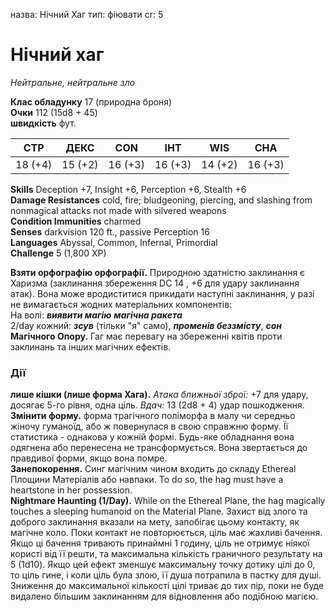 назва: Нічний Хаг тип: фіювати cr: 5

# Нічний хаг
_Нейтральне, нейтральне зло_

**Клас обладунку** 17 (природна броня)    
**Очки** 112 (15d8 + 45)    
**швидкість** фут.

| СТР     | ДЕКС    | CON     | ІНТ     | WIS     | CHA     |
| ------- | ------- | ------- | ------- | ------- | ------- |
| 18 (+4) | 15 (+2) | 16 (+3) | 16 (+3) | 14 (+2) | 16 (+3) |

**Skills** Deception +7, Insight +6, Perception +6, Stealth +6    
**Damage Resistances** cold, fire; bludgeoning, piercing, and slashing from nonmagical attacks not made with silvered weapons    
**Condition Immunities** charmed    
**Senses** darkvision 120 ft., passive Perception 16    
**Languages** Abyssal, Common, Infernal, Primordial    
**Challenge** 5 (1,800 XP)

**Взяти орфографію орфографії.** Природною здатністю заклинання є Харизма (заклинання збереження DC 14 , +6 для удару заклинання атак). Вона може вродиститися прикидати наступні заклинання, у разі не вимагається жодних матеріальних компонентів:    
На волі: **_виявити магію_** **_магічна ракета_**    
2/day кожний: **_зсув_** (тільки "я" само), **_променів беззмісту_**, **_сон_**    
**Магічного Опору.** Гаг має перевагу на збереженні квітів проти заклинань та інших магічних ефектів.

### Дії
**лише кішки (лише форма Хага).** _Атака ближньої зброї:_ +7 для удару, досягає 5-го рівня, одна ціль. _Вдач:_ 13 (2d8 + 4) удар пошкодження.    
**Змінити форму.** форма трагічного поліморфа в малу чи середньо жіночу гуманоїд, або ж повернулася в свою справжню форму. Її статистика - однакова у кожній формі. Будь-яке обладнання вона одягнена або перенесена не трансформується. Вона звертається до правдивої форми, якщо вона помре.    
**Занепокорення.** Синг магічним чином входить до складу Ethereal Площини Матеріалів або навпаки. To do so, the hag must have a heartstone in her possession.    
**Nightmare Haunting (1/Day).** While on the Ethereal Plane, the hag magically touches a sleeping humanoid on the Material Plane. Захист від злого та доброго заклинання вказали на мету, запобігає цьому контакту, як магічне коло. Поки контакт не повторюється, ціль має жахливі бачення. Якщо ці бачення тривають принаймні 1 годину, ціль не отримує ніякої користі від її решти, та максимальна кількість граничного результату на 5 (1d10). Якщо цей ефект зменшує максимальну точку дотику цілі до 0, то ціль гине, і коли ціль була злою, її душа потрапила в пастку для душі. Зниження до максимальної кількості цілі триває до тих пір, поки не буде видалено більшим заклинанням для відновлення або подібною магією.
